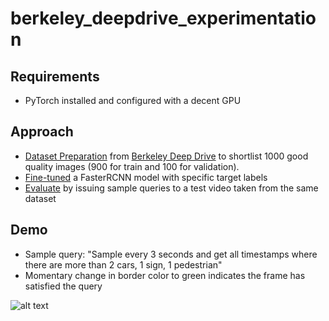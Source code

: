# berkeley_deepdrive_experimentation

## Requirements
- PyTorch installed and configured with a decent GPU

## Approach
- [Dataset Preparation](https://github.com/Anirudh58/berkeley_deepdrive_experimentation/blob/master/dataset_preparation.ipynb) from [Berkeley Deep Drive](https://bdd-data.berkeley.edu/) to 
shortlist 1000 good quality images (900 for train and 100 for validation).
- [Fine-tuned](https://github.com/Anirudh58/berkeley_deepdrive_experimentation/blob/master/train.ipynb) a FasterRCNN model with specific target labels
- [Evaluate](https://github.com/Anirudh58/berkeley_deepdrive_experimentation/blob/master/video_queries.ipynb) by issuing sample queries to a test video taken from the same dataset 

## Demo

- Sample query: "Sample every 3 seconds and get all timestamps where there are more than 2 cars, 1 sign, 1 pedestrian"
- Momentary change in border color to green indicates the frame has satisfied the query

![alt text](https://github.com/Anirudh58/berkeley_deepdrive_experimentation/blob/master/model_test_1.gif "Demo")
